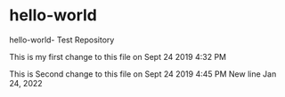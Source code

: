 # hello-world
hello-world- Test Repository

This is my first change to this file on Sept 24 2019 4:32 PM

This is Second change to this file on Sept 24 2019 4:45 PM
New line Jan 24, 2022
